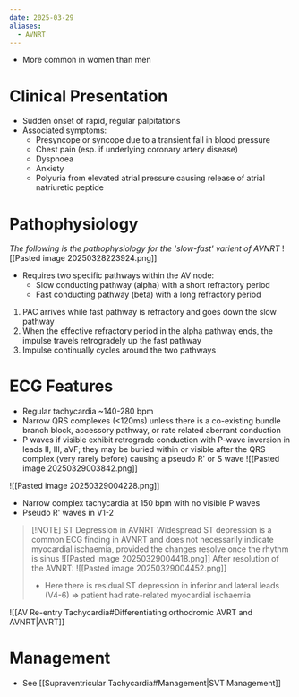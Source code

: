 ```yaml
---
date: 2025-03-29
aliases:
  - AVNRT
---
```

- More common in women than men
# Clinical Presentation
- Sudden onset of rapid, regular palpitations
- Associated symptoms:
	- Presyncope or syncope due to a transient fall in blood pressure
	- Chest pain (esp. if underlying coronary artery disease)
	- Dyspnoea
	- Anxiety
	- Polyuria from elevated atrial pressure causing release of atrial natriuretic peptide
# Pathophysiology
*The following is the pathophysiology for the 'slow-fast' varient of AVNRT*
![[Pasted image 20250328223924.png]]
- Requires two specific pathways within the AV node:
	- Slow conducting pathway (alpha) with a short refractory period
	- Fast conducting pathway (beta) with a long refractory period
1. PAC arrives while fast pathway is refractory and goes down the slow pathway
2. When the effective refractory period in the alpha pathway ends, the impulse travels retrogradely up the fast pathway
3. Impulse continually cycles around the two pathways
# ECG Features
- Regular tachycardia ~140-280 bpm
- Narrow QRS complexes (<120ms) unless there is a co-existing bundle branch block, accessory pathway, or rate related aberrant conduction
- P waves if visible exhibit retrograde conduction with P-wave inversion in leads II, III, aVF; they may be buried within or visible after the QRS complex (very rarely before) causing a pseudo R' or S wave
![[Pasted image 20250329003842.png]]

![[Pasted image 20250329004228.png]]
- Narrow complex tachycardia at 150 bpm with no visible P waves
- Pseudo R' waves in V1-2


> [!NOTE] ST Depression in AVNRT
> Widespread ST depression is a common ECG finding in AVNRT and does not necessarily indicate myocardial ischaemia, provided the changes resolve once the rhythm is sinus
> ![[Pasted image 20250329004418.png]]
> After resolution of the AVNRT:
> ![[Pasted image 20250329004452.png]]
> - Here there is residual ST depression in inferior and lateral leads (V4-6) => patient had rate-related myocardial ischaemia

![[AV Re-entry Tachycardia#Differentiating orthodromic AVRT and AVNRT|AVRT]]
# Management
- See [[Supraventricular Tachycardia#Management|SVT Management]]